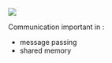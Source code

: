 ![](https://i.imgur.com/GULiOyG.png)

Communication important in :
* message passing
* shared memory
